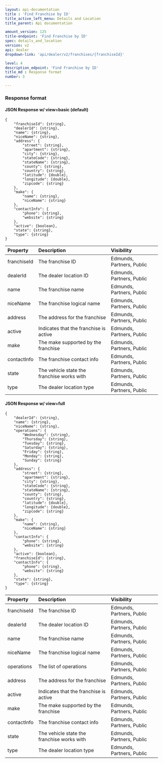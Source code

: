 ```yaml
---
layout: api-documentation
title : 'Find Franchise by ID'
title_active_left_menu: Details and Location
title_parent: Api documentation

amount_version: 125
title-endpoint: 'Find Franchise by ID'
spec: details_and_location
version: v2
api: dealer
dropdown-link: 'api/dealer/v2/franchises/{franchiseId}'

level: 4
description_edpoint: 'Find Franchise by ID'
title_md : Response format
number: 3

---
```



### Response format

#### JSON Response w/ view=basic (default)

    {
        "franchiseId": {string},
        "dealerId": {string},
        "name": {string},
        "niceName": {string},
        "address": {
            "street": {string},
            "apartment": {string},
            "city": {string},
            "stateCode": {string},
            "stateName": {string},
            "county": {string},
            "country": {string},
            "latitude": {double},
            "longitude": {double},
            "zipcode": {string}
        },
        "make": {
            "name": {string},
            "niceName": {string}
        },
        "contactInfo": {
            "phone": {string},
            "website": {string}
        },
        "active": {boolean},
        "state": {string},
        "type": {string}
    }

| Property                      | Description                                                     | Visibility                |
|:------------------------------|:----------------------------------------------------------------|:--------------------------|
| franchiseId                   | The franchise ID                                                | Edmunds, Partners, Public |
| dealerId                      | The dealer location ID                                          | Edmunds, Partners, Public |
| name                          | The franchise name                                              | Edmunds, Partners, Public |
| niceName                      | The franchise logical name                                      | Edmunds, Partners, Public |
| address                       | The address for the franchise                                   | Edmunds, Partners, Public |
| active                        | Indicates that the franchise is active                          | Edmunds, Partners, Public |
| make                          | The make supported by the franchise                             | Edmunds, Partners, Public |
| contactInfo                   | The franchise contact info                                      | Edmunds, Partners, Public |
| state                         | The vehicle state the franchise works with                      | Edmunds, Partners, Public |
| type                          | The dealer location type                                        | Edmunds, Partners, Public |


#### JSON Response w/ view=full

    {
        "dealerId": {string},
        "name": {string},
        "niceName": {string},
        "operations": {
            "Wednesday": {string},
            "Thursday": {string},
            "Tuesday": {string},
            "Saturday": {string},
            "Friday": {string},
            "Monday": {string},
            "Sunday": {string}
        },
        "address": {
            "street": {string},
            "apartment": {string},
            "city": {string},
            "stateCode": {string},
            "stateName": {string},
            "county": {string},
            "country": {string},
            "latitude": {double},
            "longitude": {double},
            "zipcode": {string}
        },
        "make": {
            "name": {string},
            "niceName": {string}
        },
        "contactInfo": {
            "phone": {string},
            "website": {string}
        },
        "active": {boolean},
        "franchiseId": {string},
        "contactInfo": {
            "phone": {string},
            "website": {string}
        },
        "state": {string},
        "type": {string}
    }

| Property                      | Description                                                     | Visibility                |
|:------------------------------|:----------------------------------------------------------------|:--------------------------|
| franchiseId                   | The franchise ID                                                | Edmunds, Partners, Public |
| dealerId                      | The dealer location ID                                          | Edmunds, Partners, Public |
| name                          | The franchise name                                              | Edmunds, Partners, Public |
| niceName                      | The franchise logical name                                      | Edmunds, Partners, Public |
| operations                    | The list of operations                                          | Edmunds, Partners, Public |
| address                       | The address for the franchise                                   | Edmunds, Partners, Public |
| active                        | Indicates that the franchise is active                          | Edmunds, Partners, Public |
| make                          | The make supported by the franchise                             | Edmunds, Partners, Public |
| contactInfo                   | The franchise contact info                                      | Edmunds, Partners, Public |
| state                         | The vehicle state the franchise works with                      | Edmunds, Partners, Public |
| type                          | The dealer location type                                        | Edmunds, Partners, Public |
